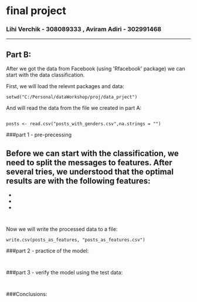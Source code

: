 # final project #
### Lihi Verchik - 308089333 , Aviram Adiri - 302991468
---

## Part B:

After we got the data from Facebook (using 'Rfacebook' package) we can start with the data classification.

First, we will load the relevnt packages and data:

```{r}
setwd("C:/Personal/dataWorkshop/proj/data_prject")

```
And will read the data from the file we created in part A:

```{r}

posts <- read.csv("posts_with_genders.csv",na.strings = "")

```

###part 1 - pre-precessing

Before we can start with the classification, we need to split the messages to features.
After several tries, we understood that the optimal results are with the following features:
- 
- 
- 
- 


```{r}


```

Now we will write the processed data to a file:

```{r}
write.csv(posts_as_features, "posts_as_features.csv")
```

###part 2 - practice of the model:


```{r}


```

###part 3 - verify the model using the test data:


```{r}


```

###Conclusions:

